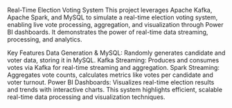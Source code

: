 Real-Time Election Voting System
This project leverages Apache Kafka, Apache Spark, and MySQL to simulate a real-time election voting system, enabling live vote processing, aggregation, and visualization through Power BI dashboards. It demonstrates the power of real-time data streaming, processing, and analytics.

Key Features
Data Generation & MySQL:
 Randomly generates candidate and voter data, storing it in MySQL.
Kafka Streaming:
 Produces and consumes votes via Kafka for real-time streaming and aggregation.
Spark Streaming:
 Aggregates vote counts, calculates metrics like votes per candidate and voter turnout.
Power BI Dashboards:
 Visualizes real-time election results and trends with interactive charts.
This system highlights efficient, scalable real-time data processing and visualization techniques.


